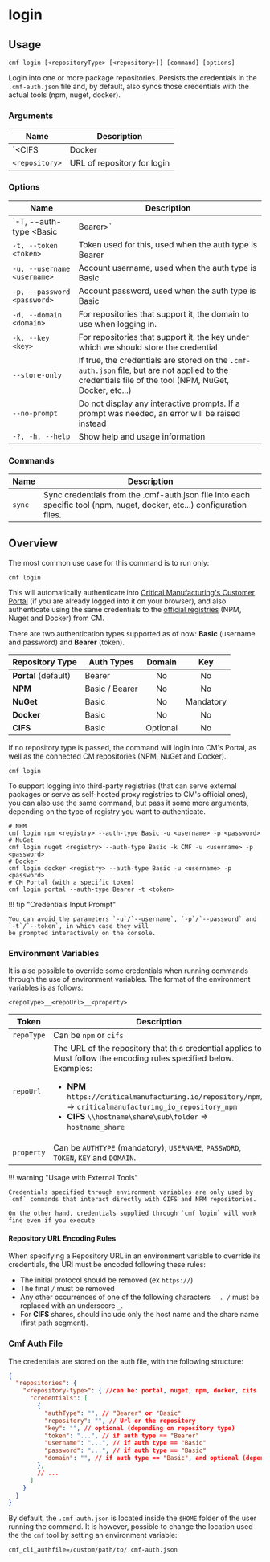 # login

<!-- BEGIN USAGE -->

## Usage

```
cmf login [<repositoryType> [<repository>]] [command] [options]
```

Login into one or more package repositories. Persists the credentials in the `.cmf-auth.json` file and, by default, also syncs those credentials with the actual tools (npm, nuget, docker).

### Arguments

| Name           | Description                 |
| -------------- | --------------------------- | 
| `<CIFS|Docker|NPM|NuGet|Portal>` | Type of repository for login (values: portal, docker, npm, nuget, cifs) |
| `<repository>` | URL of repository for login |

### Options

| Name                        | Description                                                                                                                                            |
| --------------------------- | ------------------------------------------------------------------------------------------------------------------------------------------------------ |
| `-T, --auth-type <Basic|Bearer>` | Type of authentication type to use (only needed if the repository type supports more than one) |
| `-t, --token <token>`       | Token used for this, used when the auth type is Bearer                                                                                                 |
| `-u, --username <username>` | Account username, used when the auth type is Basic                                                                                                     |
| `-p, --password <password>` | Account password, used when the auth type is Basic                                                                                                     |
| `-d, --domain <domain>`     | For repositories that support it, the domain to use when logging in.                                                                                   |
| `-k, --key <key>`           | For repositories that support it, the key under which we should store the credential                                                                   |
| `--store-only`              | If true, the credentials are stored on the `.cmf-auth.json` file, but are not applied to the credentials file of the tool (NPM, NuGet, Docker, etc...) |
| `--no-prompt`               | Do not display any interactive prompts. If a prompt was needed, an error will be raised instead                                                        |
| `-?, -h, --help`            | Show help and usage information                                                                                                                        |

### Commands

| Name   | Description                                                                                                             |
| ------ | ----------------------------------------------------------------------------------------------------------------------- |
| `sync` | Sync credentials from the .cmf-auth.json file into each specific tool (npm, nuget, docker, etc...) configuration files. |

<!-- END USAGE -->

## Overview

The most common use case for this command is to run only:

```shell
cmf login
```

This will automatically authenticate into [Critical Manufacturing's Customer Portal](https://portal.criticalmanufacturing.com) (if you are already logged into it on your browser), and also authenticate using the same credentials to the [official registries](https://developer.criticalmanufacturing.com/support/faqs/cm-public-repository/) (NPM, Nuget and Docker) from CM.

There are two authentication types supported as of now: **Basic** (username and password) and **Bearer** (token).

| Repository Type      | Auth Types     | Domain   | Key       |
| -------------------- | -------------- |:--------:|:---------:|
| **Portal** (default) | Bearer         | No       | No        |
| **NPM**              | Basic / Bearer | No       | No        |
| **NuGet**            | Basic          | No       | Mandatory |
| **Docker**           | Basic          | No       | No        |
| **CIFS**             | Basic          | Optional | No        |

<!-- Broadly speaking, the goal of this command is to manage the credentials needed by all other `cmf` commands. Most commonly, this is related to:

- Logging in to Critical Manufacturing's Customer Portal, to be able to access licenses and related information.
- Logging in to the NPM, NuGet and Docker registries where development dependencies are stored (allowing both official CM repositories or third-party ones). -->

If no repository type is passed, the command will login into CM's Portal, as well as the connected CM repositories (NPM, NuGet and Docker). 
```shell
cmf login
```

To support logging into third-party registries (that can serve external packages or serve as self-hosted proxy registries to CM's official ones), you can also use the same command, but pass it some more arguments, depending on the type of registry you want to authenticate.

```shell
# NPM
cmf login npm <registry> --auth-type Basic -u <username> -p <password>
# NuGet
cmf login nuget <registry> --auth-type Basic -k CMF -u <username> -p <password>
# Docker
cmf login docker <registry> --auth-type Basic -u <username> -p <password>
# CM Portal (with a specific token)
cmf login portal --auth-type Bearer -t <token>
```

!!! tip "Credentials Input Prompt"

    You can avoid the parameters `-u`/`--username`, `-p`/`--password` and `-t`/`--token`, in which case they will
    be prompted interactively on the console.

### Environment Variables

It is also possible to override some credentials when running commands through the use of environment variables. The format of the environment variables is as follows:

```
<repoType>__<repoUrl>__<property>
```

| Token      | Description                                                                                                                                             |
| ---------- | ------------------------------------------------------------------------------------------------------------------------------------------------------- |
| `repoType` | Can be `npm` or `cifs`                                                                                                                                  |
| `repoUrl`  | The URL of the repository that this credential applies to. Must follow the encoding rules specified below. Examples: <ul><li>**NPM** `https://criticalmanufacturing.io/repository/npm/` => `criticalmanufacturing_io_repository_npm`</li><li>**CIFS** `\\hostname\share\sub\folder` => `hostname_share`</li></ul> |
| `property` | Can be `AUTHTYPE` (mandatory), `USERNAME`, `PASSWORD`, `TOKEN`, `KEY` and `DOMAIN`.                                                                                 |

!!! warning "Usage with External Tools"

    Credentials specified through environment variables are only used by `cmf` commands that interact directly with CIFS and NPM repositories.

    On the other hand, credentials supplied through `cmf login` will work fine even if you execute

#### Repository URL Encoding Rules
When specifying a Repository URL in an environment variable to override its credentials, the URl must be encoded following these rules:

- The initial protocol should be removed (ex `https://`)
- The final `/` must be removed 
- Any other occurrences of one of the following characters `- . /` must be replaced with an underscore `_`.
- For **CIFS** shares, should include only the host name and the share name (first path segment).

### Cmf Auth File
The credentials are stored on the auth file, with the following structure:

```json title=".cmf-auth.json"
{
  "repositories": {
    "<repository-type>": { //can be: portal, nuget, npm, docker, cifs
      "credentials": [
        {
          "authType": "", // "Bearer" or "Basic"
          "repository": "", // Url or the repository
          "key": "", // optional (depending on repository type)
          "token": "...", // if auth type == "Bearer"
          "username": "...", // if auth type == "Basic"
          "password": "...", // if auth type == "Basic"
          "domain": "", // if auth type == "Basic", and optional (depending on repository type)
        },
        // ...
      ]
    }
  }
}
```

By default, the `.cmf-auth.json` is located inside the `$HOME` folder of the user running the command. It is however, possible to change the location used the the `cmf` tool by setting an environment variable:
```env
cmf_cli_authfile=/custom/path/to/.cmf-auth.json
```
